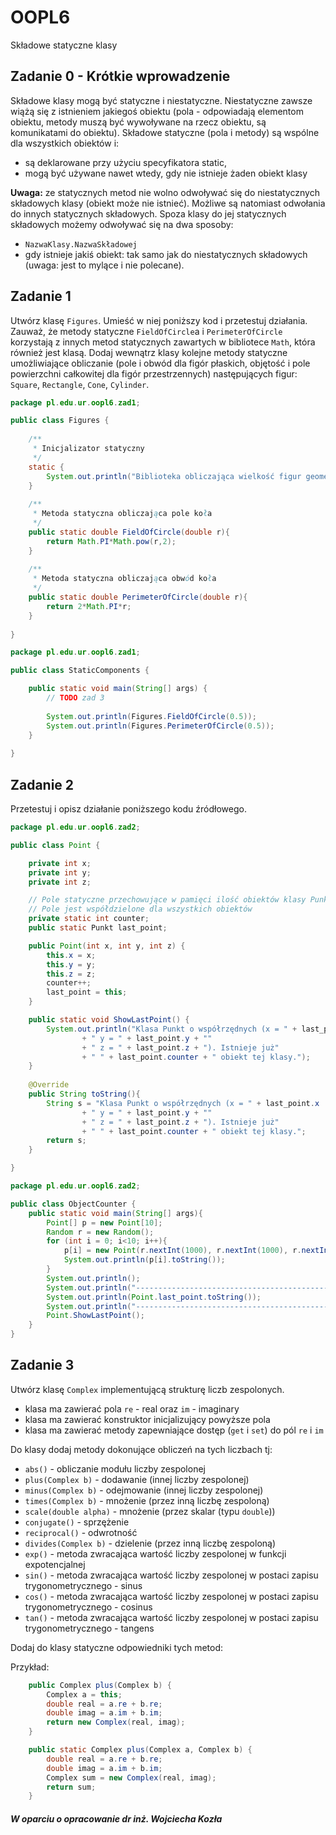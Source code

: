 # OOPL6
Składowe statyczne klasy

## Zadanie 0 - Krótkie wprowadzenie
Składowe klasy mogą być statyczne i niestatyczne. Niestatyczne zawsze wiążą się z istnieniem jakiegoś obiektu (pola - odpowiadają elementom obiektu, metody muszą być wywoływane na rzecz obiektu, są komunikatami do obiektu).
Składowe statyczne (pola i metody) są wspólne dla wszystkich obiektów i:
* są deklarowane przy użyciu specyfikatora static,
* mogą być używane nawet wtedy, gdy nie istnieje żaden obiekt klasy

**Uwaga:** ze statycznych metod nie wolno odwoływać się do niestatycznych składowych klasy (obiekt może nie istnieć). Możliwe są natomiast odwołania do innych statycznych składowych.
Spoza klasy do jej statycznych składowych możemy odwoływać się na dwa sposoby:
* `NazwaKlasy.NazwaSkładowej`
* gdy istnieje jakiś obiekt: tak samo jak do niestatycznych składowych (uwaga: jest to
mylące i nie polecane).

## Zadanie 1
Utwórz klasę `Figures`. Umieść w niej poniższy kod i przetestuj działania. Zauważ, że metody statyczne `FieldOfCircle`a i `PerimeterOfCircle` korzystają z innych metod statycznych zawartych w bibliotece `Math`, która również jest klasą. Dodaj wewnątrz klasy kolejne metody statyczne umożliwiające obliczanie (pole i obwód dla figór płaskich, objętość i pole powierzchni całkowitej dla figór przestrzennych) następujących figur: `Square`, `Rectangle`, `Cone`, `Cylinder`. 

```java
package pl.edu.ur.oopl6.zad1;

public class Figures {
    
    /**
     * Inicjalizator statyczny
     */
    static {
        System.out.println("Biblioteka obliczająca wielkość figur geometrycznych!!!");
    }
    
    /**
     * Metoda statyczna obliczająca pole koła
     */
    public static double FieldOfCircle(double r){
        return Math.PI*Math.pow(r,2);
    }
    
    /**
     * Metoda statyczna obliczająca obwód koła
     */
    public static double PerimeterOfCircle(double r){
        return 2*Math.PI*r;
    }
    
}
```

```java
package pl.edu.ur.oopl6.zad1;

public class StaticComponents {

    public static void main(String[] args) {
        // TODO zad 3
        
        System.out.println(Figures.FieldOfCircle(0.5));
        System.out.println(Figures.PerimeterOfCircle(0.5));
    }
    
}
```

## Zadanie 2
Przetestuj i opisz działanie poniższego kodu źródłowego.

```java
package pl.edu.ur.oopl6.zad2;

public class Point {

    private int x;
    private int y;
    private int z;

    // Pole statyczne przechowujące w pamięci ilość obiektów klasy Punkt
    // Pole jest współdzielone dla wszystkich obiektów
    private static int counter;
    public static Punkt last_point;

    public Point(int x, int y, int z) {
        this.x = x;
        this.y = y;
        this.z = z;
        counter++;
        last_point = this;
    }

    public static void ShowLastPoint() {
        System.out.println("Klasa Punkt o współrzędnych (x = " + last_point.x
                + " y = " + last_point.y + ""
                + " z = " + last_point.z + "). Istnieje już"
                + " " + last_point.counter + " obiekt tej klasy.");
    }
    
    @Override
    public String toString(){
        String s = "Klasa Punkt o współrzędnych (x = " + last_point.x
                + " y = " + last_point.y + ""
                + " z = " + last_point.z + "). Istnieje już"
                + " " + last_point.counter + " obiekt tej klasy.";
        return s;
    }

}
```

```java
package pl.edu.ur.oopl6.zad2;

public class ObjectCounter {
    public static void main(String[] args){
        Point[] p = new Point[10];
        Random r = new Random();
        for (int i = 0; i<10; i++){
            p[i] = new Point(r.nextInt(1000), r.nextInt(1000), r.nextInt(1000));
            System.out.println(p[i].toString());
        }
        System.out.println();
        System.out.println("-------------------------------------------------");
        System.out.println(Point.last_point.toString());
        System.out.println("-------------------------------------------------");
        Point.ShowLastPoint();
    }
}
```

## Zadanie 3
Utwórz klasę `Complex` implementującą strukturę liczb zespolonych.

* klasa ma zawierać pola `re` - real oraz `im` - imaginary
* klasa ma zawierać konstruktor inicjalizujący powyższe pola
* klasa ma zawierać metody zapewniające dostęp (`get` i `set`) do pól `re` i `im`

Do klasy dodaj metody dokonujące obliczeń na tych liczbach tj:
* `abs()` - obliczanie modułu liczby zespolonej
* `plus(Complex b)` - dodawanie (innej liczby zespolonej)
* `minus(Complex b)` - odejmowanie (innej liczby zespolonej)
* `times(Complex b)` - mnożenie (przez inną liczbę zespoloną)
* `scale(double alpha)` - mnożenie (przez skalar (typu `double`))
* `conjugate()` - sprzężenie
* `reciprocal()` - odwrotność
* `divides(Complex b)` - dzielenie (przez inną liczbę zespoloną)
* `exp()` - metoda zwracająca wartość liczby zespolonej w funkcji expotencjalnej
* `sin()` - metoda zwracająca wartość liczby zespolonej w postaci zapisu trygonometrycznego - sinus
* `cos()` - metoda zwracająca wartość liczby zespolonej w postaci zapisu trygonometrycznego - cosinus
* `tan()` - metoda zwracająca wartość liczby zespolonej w postaci zapisu trygonometrycznego - tangens

Dodaj do klasy statyczne odpowiedniki tych metod:

Przykład:

```java
    public Complex plus(Complex b) {
        Complex a = this;
        double real = a.re + b.re;
        double imag = a.im + b.im;
        return new Complex(real, imag);
    }

    public static Complex plus(Complex a, Complex b) {
        double real = a.re + b.re;
        double imag = a.im + b.im;
        Complex sum = new Complex(real, imag);
        return sum;
    }
```

##### W oparciu o opracowanie dr inż. Wojciecha Kozła
